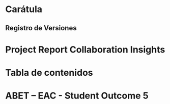 # Carátula  

## Registro de Versiones

# Project Report Collaboration Insights

# Tabla de contenidos

# ABET – EAC - Student Outcome 5

